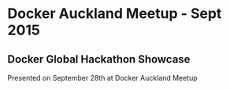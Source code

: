 # Docker Auckland Meetup - Sept 2015
## Docker Global Hackathon Showcase
Presented on September 28th at Docker Auckland Meetup
